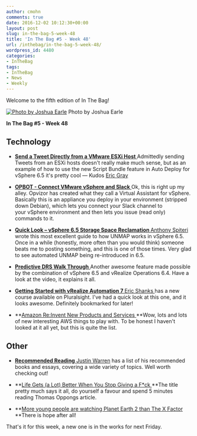 ```yaml
---
author: cmohn
comments: true
date: 2016-12-02 10:12:30+00:00
layout: post
slug: in-the-bag-5-week-48
title: 'In The Bag #5 - Week 48'
url: /inthebag/in-the-bag-5-week-48/
wordpress_id: 4480
categories:
- InTheBag
tags:
- InTheBag
- News
- Weekly
---
```


Welcome to the fifth edition of In The Bag!

[![Photo by Joshua Earle](http://vninja.net/wordpress/wp-content/uploads/2016/12/s60knhjcaao-joshua-earle-644x429.jpg)](https://unsplash.com/@joshuaearle) Photo by Joshua Earle

**In The Bag #5 - Week 48**

<!--more-->



## Technology







  * [**Send a Tweet Directly from a VMware ESXi Host**
](http://www.vcritical.com/2016/11/send-a-tweet-directly-from-a-vmware-esxi-host/)Admittedly sending Tweets from an ESXi hosts doesn't really make much sense, but as an example of how to use the new Script Bundle feature in Auto Deploy for vSphere 6.5 it's pretty cool — Kudos [Eric Gray](https://twitter.com/eric_gray)


  * [**OPBOT - Connect VMware vSphere and Slack**
](http://try.opvizor.com/opbot/)Ok, this is right up my alley. Opvizor has created what they call a Virtual Assistant for vSphere. Basically this is an appliance you deploy in your environment (stripped down Debian), which lets you connect your Slack channel to your vSphere environment and then lets you issue (read only) commands to it.


  * ****[Quick Look – vSphere 6.5 Storage Space Reclamation
](http://anthonyspiteri.net/quick-look-vsphere-6-5-storage-space-reclamation/)****[Anthony Spiteri](https://twitter.com/anthonyspiteri) wrote this most excellent guide to how UNMAP works in vSphere 6.5. Once in a while (honestly, more often than you would think) someone beats me to posting something, and this is one of those times. Very glad to see automated UNMAP being re-introduced in 6.5.


  * [**Predictive DRS Walk Through**
](https://blogs.vmware.com/management/2016/11/predictive-drs-walk.html)Another awesome feature made possible by the combination of vSphere 6.5 and vRealize Operations 6.4. Have a look at the video, it explains it all.


  * **[Getting Started with vRealize Automation 7
](https://www.pluralsight.com/courses/getting-started-vrealize-automation-7)**[Eric Shanks ](https://twitter.com/eric_shanks)has a new course available on Pluralsight. I've had a quick look at this one, and it looks awesome. Definitely bookmarked for later!


  * **[Amazon Re:Invent New Products and Services
](https://aws.amazon.com/new/reinvent/)**Wow, lots and lots of new interesting AWS things to play with. To be honest I haven't looked at it all yet, but this is quite the list.





## Other







  * [**Recommended Reading**
](https://www.eigenmagic.com/about/recommended-reading/)[Justin Warren](https://twitter.com/jpwarren) has a list of his recommended books and essays, covering a wide variety of topics. Well worth checking out!


  * **[Life Gets (a Lot) Better When You Stop Giving a F*ck
](https://medium.com/the-mission/life-gets-a-lot-better-when-you-stop-giving-a-f-ck-dbf96255e069#.wiycudmhk)**The title pretty much says it all, do yourself a favour and spend 5 minutes reading Thomas Oppongs article.


  * **[More young people are watching Planet Earth 2 than The X Factor
](http://www.independent.co.uk/arts-entertainment/tv/news/planet-earth-2-ii-young-viewers-x-factor-bbc-itv-david-attenborough-vieiwng-figures-ratings-a7449296.html)**There is hope after all!



That's it for this week, a new one is in the works for next Friday.
